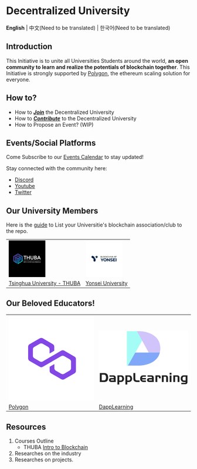 # Decentralized University

**English** | 中文(Need to be translated) | 한국어(Need to be translated)

## Introduction

This Initiative is to unite all Universities Students around the world, **an open community to learn and realize the potentials of blockchain together**. This Initiative is strongly supported by [Polygon](https://polygon.technology/), the ethereum scaling solution for everyone.

## How to?
- How to [***Join***](./Manuals/How_to_Join_Decentralized_University.md) the Decentralized University
- How to [***Contribute***](./Manuals/How_to_Contribute_to_Decentralized_University.md) to the Decentralized University
- How to Propose an Event? (WIP)

## Events/Social Platforms

Come Subscribe to our [Events Calendar](https://calendar.google.com/calendar/u/7?cid=ZGVjZW50cmFsaXplZHVuaUBnbWFpbC5jb20) to stay updated! 

Stay connected with the community here:
- [Discord](https://discord.gg/sCgMbv3Xus)
- [Youtube](https://www.youtube.com/channel/UCHHgW953B95eQagoRC4d0BQ/)
- [Twitter](https://twitter.com/0xDeUniversity)

## Our University Members

Here is the [guide](./Manuals/How_to_Join_Decentralized_University.md) to List your Universitie's blockchain association/club to the repo.

<table>
	<tr>
		<td>
        	<img src="./Assets/Logos/Tsinghua_University.jpg" alt="Tsinghua_University" style="zoom:10%;"/>
		</td>
		<td>
			<img src="./Assets/Logos/Yonsei_University.jpg" alt="Yonsei_University" style="zoom:10%;"/>
    	</td>
	</tr>
	<tr>
		<td>
			<a href="https://thublockchain.org/">Tsinghua University - THUBA</a>
		</td>
		<td>
			<a href="https://yonseiblockchainlab.com/">Yonsei University</a>
		</td>
	</tr>
</table>

## Our Beloved Educators!

<table>
	<tr>
		<td>
        	<img src="./Assets/Logos/Polygon-Logo.png" alt="Polygon"/>
		</td>
		<td>
        	<img src="./Assets/Logos/DappLearning-logo-small.png" alt="DappLearning"/>
		</td>
	</tr>
	<tr>
		<td>
			<a href="https://polygon.technology/">Polygon</a>
		</td>
		<td>
			<a href="https://github.com/rebase-network/Dapp-Learning">DappLearning</a>
		</td>
	</tr>
</table>

## Resources

1. Courses Outline
	- THUBA [Intro to Blockchain](./Fundamentals/TIBA-Intro_to_Blockchain.md)
2. Researches on the industry
3. Researches on projects.
